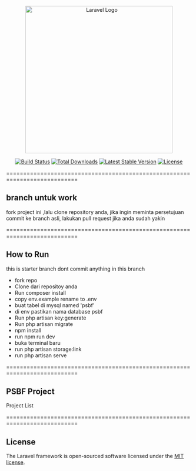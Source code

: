 <p align="center"><a href="https://laravel.com" target="_blank"><img src="https://raw.githubusercontent.com/laravel/art/master/logo-lockup/5%20SVG/2%20CMYK/1%20Full%20Color/laravel-logolockup-cmyk-red.svg" width="400" alt="Laravel Logo"></a></p>

<p align="center">
<a href="https://github.com/laravel/framework/actions"><img src="https://github.com/laravel/framework/workflows/tests/badge.svg" alt="Build Status"></a>
<a href="https://packagist.org/packages/laravel/framework"><img src="https://img.shields.io/packagist/dt/laravel/framework" alt="Total Downloads"></a>
<a href="https://packagist.org/packages/laravel/framework"><img src="https://img.shields.io/packagist/v/laravel/framework" alt="Latest Stable Version"></a>
<a href="https://packagist.org/packages/laravel/framework"><img src="https://img.shields.io/packagist/l/laravel/framework" alt="License"></a>
</p>

===========================================================================
## branch untuk work

<p> fork project ini ,lalu clone repository anda, jika ingin meminta persetujuan commit ke branch asli, lakukan pull request jika anda sudah yakin</p>

===========================================================================
## How to Run

this is starter branch dont commit anything in this branch

- fork repo
- Clone dari repositoy anda
- Run composer install
- copy env.example rename to .env
- buat tabel di mysql named 'psbf'
- di env pastikan nama database psbf
- Run php artisan key:generate
- Run php artisan migrate
- npm install
- run npm run dev
- buka terminal baru
- run php artisan storage:link
- run php artisan serve


===========================================================================
## PSBF Project

Project List 


===========================================================================
## License

The Laravel framework is open-sourced software licensed under the [MIT license](https://opensource.org/licenses/MIT).
